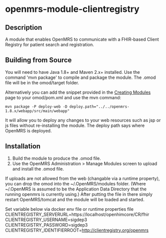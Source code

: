 openmrs-module-clientregistry
==========================

Description
-----------
A module that enables OpenMRS to communicate with a FHIR-based Client Registry for patient search and registration.

Building from Source
--------------------
You will need to have Java 1.8+ and Maven 2.x+ installed. Use the command 'mvn package' to
compile and package the module. The .omod file will be in the omod/target folder.

Alternatively you can add the snippet provided in the [Creating Modules](https://wiki.openmrs.org/x/cAEr) page to your
omod/pom.xml and use the mvn command:

    mvn package -P deploy-web -D deploy.path="../../openmrs-1.8.x/webapp/src/main/webapp"

It will allow you to deploy any changes to your web
resources such as jsp or js files without re-installing the module. The deploy path says
where OpenMRS is deployed.

Installation
------------

1. Build the module to produce the .omod file.
2. Use the OpenMRS Administration > Manage Modules screen to upload and install the .omod file.

If uploads are not allowed from the web (changable via a runtime property), you can drop the omod
into the ~/.OpenMRS/modules folder.  (Where ~/.OpenMRS is assumed to be the Application
Data Directory that the running openmrs is currently using.)  After putting the file in there
simply restart OpenMRS/tomcat and the module will be loaded and started.

Set variable below via docker env file or runtime properties file
CLIENTREGISTRY_SERVERURL=https://localhost/openhimcore/CR/fhir
CLIENTREGISTRY_USERNAME=sigdep3
CLIENTREGISTRY_PASSWORD=sigdep3
CLIENTREGISTRY_IDENTIFIERROOT=http://clientregistry.org/openmrs